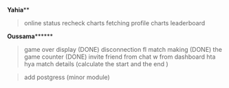 ****************Yahia******************
> online status
> recheck charts fetching
> profile charts
>leaderboard

**************Oussama********************
> game over display (DONE)
> disconnection fl match making (DONE)
> the game counter (DONE)
>invite friend from chat w from dashboard hta hya 
> match details (calculate the start and the end )


> add postgress (minor module)
